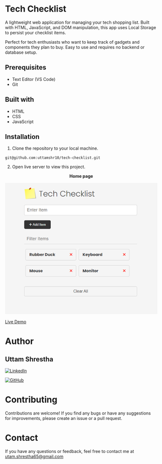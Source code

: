 # Tech Checklist

A lightweight web application for managing your tech shopping list. Built with HTML, JavaScript, and DOM manipulation, this app uses Local Storage to persist your checklist items.

Perfect for tech enthusiasts who want to keep track of gadgets and components they plan to buy. Easy to use and requires no backend or database setup.

## Prerequisites

- Text Editor (VS Code)
- Git

## Built with

- HTML
- CSS
- JavaScript

## Installation

1. Clone the repository to your local machine.

```
git@github.com:uttamshr10/tech-checklist.git
```

2. Open live server to view this project.

<p align="center"><b>Home page</b></p>

![Homepage](homepage.png)

[Live Demo](https://uttamshr10.github.io/tech-checklist/)

# Author

## Uttam Shrestha

[![LinkedIn](https://img.shields.io/badge/-LinkedIn-blue?style=flat-square&logo=linkedin&logoColor=white)](https://www.linkedin.com/in/uttamshr/)

[![GitHub](https://img.shields.io/badge/GitHub-%23121011.svg?style=for-the-badge&logo=github&logoColor=white)](https://github.com/uttamshr10)

# Contributing

Contributions are welcome! If you find any bugs or have any suggestions for improvements, please create an issue or a pull request.

# Contact

If you have any questions or feedback, feel free to contact me at utam.shrestha65@gmail.com
